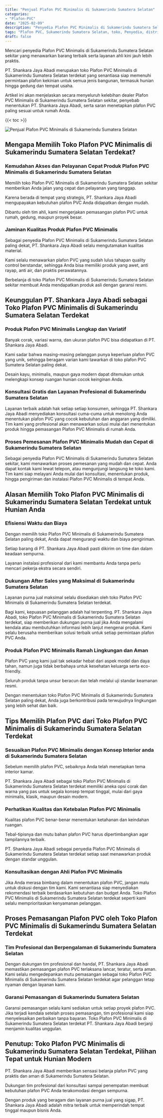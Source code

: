 ```yaml
---
title: "Penjual Plafon PVC Minimalis di Sukamerindu Sumatera Selatan"
categories: 
- "Plafon-PVC"
date: "2025-02-09"
description: "Penyedia Plafon PVC Minimalis di Sukamerindu Sumatera Selatan untuk tempat tinggal, kantor, dan gerai. Produk terbaik, variasi motif, variasi warna elegan, dengan jasa pemasangan oleh teknisi ahli serta garansi resmi!|Servis penjualan Plafon PVC Minimalis di Sukamerindu Sumatera Selatan untuk keperluan rumah, kantor, maupun toko, dengan material unggulan dan pemasangan oleh teknisi profesional dan garansi resmi.|Alternatif Plafon PVC Minimalis di Sukamerindu Sumatera Selatan yang terbukti bagi hunian, kantor, dan gerai, bersama plafon terbaik dan penempatan dikerjakan oleh tim berpengalaman serta kepastian resmi.|Penyediaan Plafon PVC Minimalis di Sukamerindu Sumatera Selatan bagi rumah, kantor, serta gerai, dengan material terbaik dan pemasangan dikerjakan oleh tenaga ahli ahli, dilengkapi dengan garansi resmi.}"
tags: "Plafon PVC, Sukamerindu Sumatera Selatan, toko, Penyedia, distributor"
draft: false
---
```


Mencari penyedia Plafon PVC Minimalis di Sukamerindu Sumatera Selatan sekitar yang menawarkan barang terbaik serta layanan ahli kini jauh lebih praktis.

PT. Shankara Jaya Abadi merupakan toko Plafon PVC Minimalis di Sukamerindu Sumatera Selatan terdekat yang senantiasa siap memenuhi permintaan plafon kekinian untuk semua jenis bangunan, termasuk hunian hingga gedung dan tempat usaha.

Artikel ini akan menjelaskan secara menyeluruh kelebihan dealer Plafon PVC Minimalis di Sukamerindu Sumatera Selatan sekitar, penyebab menentukan PT. Shankara Jaya Abadi, serta saran menetapkan plafon PVC paling sesuai untuk rumah Anda.

{{< toc >}}

![Penjual Plafon PVC Minimalis di Sukamerindu Sumatera Selatan](/images/Plafon-PVC/Penjual-Plafon-PVC-Minimalis-di-Sukamerindu-Sumatera-Selatan.png)


## Mengapa Memilih Toko Plafon PVC Minimalis di Sukamerindu Sumatera Selatan Terdekat?

### Kemudahan Akses dan Pelayanan Cepat Produk Plafon PVC Minimalis di Sukamerindu Sumatera Selatan

Memilih toko Plafon PVC Minimalis di Sukamerindu Sumatera Selatan sekitar memberikan Anda jalan yang cepat dan pelayanan yang tanggap.

Karena berada di tempat yang strategis, PT. Shankara Jaya Abadi mengupayakan kebutuhan plafon PVC Anda didapatkan dengan mudah.

Dibantu oleh tim ahli, kami mengerjakan pemasangan plafon PVC untuk rumah, gedung, maupun proyek besar.

### Jaminan Kualitas Produk Plafon PVC Minimalis

Sebagai penyedia Plafon PVC Minimalis di Sukamerindu Sumatera Selatan paling dekat, PT. Shankara Jaya Abadi selalu mengutamakan kualitas material.

Kami selalu menawarkan plafon PVC yang sudah lulus tahapan quality control berstandar, sehingga Anda bisa memiliki produk yang awet, anti rayap, anti air, dan praktis perawatannya.

Berbelanja di toko Plafon PVC Minimalis di Sukamerindu Sumatera Selatan sekitar membuat Anda mendapatkan produk asli dengan garansi resmi.

## Keunggulan PT. Shankara Jaya Abadi sebagai Toko Plafon PVC Minimalis di Sukamerindu Sumatera Selatan Terdekat

### Produk Plafon PVC Minimalis Lengkap dan Variatif

Banyak corak, variasi warna, dan ukuran plafon PVC bisa didapatkan di PT. Shankara Jaya Abadi.

Kami sadar bahwa masing-masing pelanggan punya keperluan plafon PVC yang unik, sehingga beragam varian kami tawarkan di toko plafon PVC Sumatera Selatan paling dekat.

Desain kayu, minimalis, maupun gaya modern dapat ditemukan untuk melengkapi konsep ruangan hunian cocok keinginan Anda.

### Konsultasi Gratis dan Layanan Profesional di Sukamerindu Sumatera Selatan

Layanan terbaik adalah hak setiap setiap konsumen, sehingga PT. Shankara Jaya Abadi menyediakan konsultasi cuma-cuma untuk menolong Anda menentukan plafon PVC yang cocok kebutuhan dan anggaran yang dimiliki. Tim kami yang profesional akan menawarkan solusi mulai dari menentukan produk hingga pemasangan Plafon PVC Minimalis di rumah Anda.

### Proses Pemesanan Plafon PVC Minimalis Mudah dan Cepat di Sukamerindu Sumatera Selatan

Sebagai penyedia Plafon PVC Minimalis di Sukamerindu Sumatera Selatan sekitar, kami menawarkan proses pemesanan yang mudah dan cepat. Anda dapat kontak kami lewat telepon, atau mengunjungi langsung ke toko kami. Tim kami siap melayani Anda mulai dari konsultasi, menentukan produk, hingga pengiriman dan instalasi Plafon PVC Minimalis di tempat Anda.

## Alasan Memilih Toko Plafon PVC Minimalis di Sukamerindu Sumatera Selatan Terdekat untuk Hunian Anda

### Efisiensi Waktu dan Biaya

Dengan memilih toko Plafon PVC Minimalis di Sukamerindu Sumatera Selatan paling dekat, Anda dapat mengurangi waktu dan biaya pengiriman.

Setiap barang di PT. Shankara Jaya Abadi pasti dikirim on time dan dalam keadaan sempurna.

Layanan instalasi profesional dari kami membantu Anda tanpa perlu mencari pekerja ekstra secara sendiri.

### Dukungan After Sales yang Maksimal di Sukamerindu Sumatera Selatan

Layanan purna jual maksimal selalu disediakan oleh toko Plafon PVC Minimalis di Sukamerindu Sumatera Selatan terdekat.

Bagi kami, kepuasan pelanggan adalah hal terpenting. PT. Shankara Jaya Abadi, toko Plafon PVC Minimalis di Sukamerindu Sumatera Selatan terdekat, siap memberikan dukungan purna jual jika Anda mengalami kendala atau membutuhkan informasi lebih lanjut mengenai produk. Kami selalu berusaha memberikan solusi terbaik untuk setiap permintaan plafon PVC Anda.

### Produk Plafon PVC Minimalis Ramah Lingkungan dan Aman

Plafon PVC yang kami jual tak sekadar hebat dari aspek model dan daya tahan, namun juga tidak berbahaya untuk kesehatan keluarga serta eco-friendly.

Seluruh produk tanpa unsur beracun dan telah melalui uji standar keamanan resmi.

Dengan menentukan toko Plafon PVC Minimalis di Sukamerindu Sumatera Selatan paling dekat, Anda juga berkontribusi pada terwujudnya lingkungan yang lebih sehat dan baik.

## Tips Memilih Plafon PVC dari Toko Plafon PVC Minimalis di Sukamerindu Sumatera Selatan Terdekat

### Sesuaikan Plafon PVC Minimalis dengan Konsep Interior anda di Sukamerindu Sumatera Selatan

Sebelum memilih plafon PVC, sebaiknya Anda telah menetapkan tema interior kamar.

PT. Shankara Jaya Abadi sebagai toko Plafon PVC Minimalis di Sukamerindu Sumatera Selatan terdekat memiliki aneka opsi corak dan warna yang pas untuk segala konsep tempat tinggal, mulai dari gaya minimalis, klasik, maupun desain modern.

### Perhatikan Kualitas dan Ketebalan Plafon PVC Minimalis

Kualitas plafon PVC benar-benar menentukan ketahanan dan keindahan ruangan.

Tebal-tipisnya dan mutu bahan plafon PVC harus dipertimbangkan agar tampilannya terbaik.

PT. Shankara Jaya Abadi sebagai penyedia Plafon PVC Minimalis di Sukamerindu Sumatera Selatan terdekat setiap saat menawarkan produk dengan standar unggulan.

### Konsultasikan dengan Ahli Plafon PVC Minimalis

Jika Anda merasa bimbang dalam menentukan plafon PVC, jangan malu untuk diskusi dengan tim kami. Kami senantiasa siap menyediakan rekomendasi terbaik berdasarkan kebutuhan dan budget Anda. Toko Plafon PVC Minimalis di Sukamerindu Sumatera Selatan terdekat seperti kami selalu memprioritaskan kenyamanan pelanggan.

## Proses Pemasangan Plafon PVC oleh Toko Plafon PVC Minimalis di Sukamerindu Sumatera Selatan Terdekat

### Tim Profesional dan Berpengalaman di Sukamerindu Sumatera Selatan

Dengan dukungan tim profesional dan handal, PT. Shankara Jaya Abadi memastikan pemasangan plafon PVC terlaksana lancar, teratur, serta aman. Kami selalu mengedepankan mutu pemasangan sebagai toko Plafon PVC Minimalis di Sukamerindu Sumatera Selatan terdekat agar pelanggan tetap nyaman dengan layanan kami.

### Garansi Pemasangan di Sukamerindu Sumatera Selatan

Garansi pemasangan selalu kami sediakan untuk setiap proyek plafon PVC. Jika terjadi kendala setelah proses pemasangan, tim profesional kami siap menyelesaikan perbaikan tanpa bayaran. Toko Plafon PVC Minimalis di Sukamerindu Sumatera Selatan terdekat PT. Shankara Jaya Abadi berjanji menjamin kualitas unggulan.

## Penutup: Toko Plafon PVC Minimalis di Sukamerindu Sumatera Selatan Terdekat, Pilihan Tepat untuk Hunian Modern

PT. Shankara Jaya Abadi memberikan sensasi belanja plafon PVC yang praktis dan aman di Sukamerindu Sumatera Selatan.

Dukungan tim profesional dari konsultasi sampai penempatan membuat kebutuhan plafon PVC Anda terakomodasi dengan sempurna.

Dengan produk yang beragam dan layanan purna jual yang sigap, PT. Shankara Jaya Abadi adalah mitra terbaik untuk memperindah tempat tinggal maupun bisnis Anda.